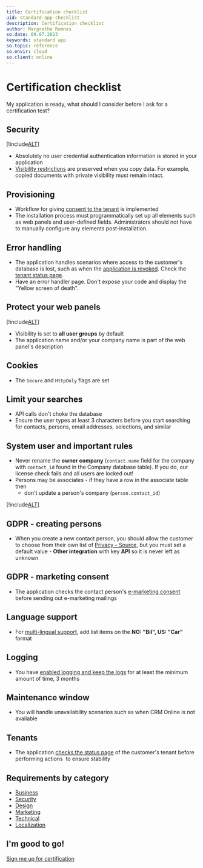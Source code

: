 ```yaml
---
title: Certification checklist
uid: standard-app-checklist
description: Certification checklist
author: Margrethe Romnes
so.date: 09.07.2023
keywords: standard app
so.topic: reference
so.envir: cloud
so.client: online
---
```


# Certification checklist

My application is ready, what should I consider before I ask for a certification test?

## Security

[!include[ALT](../includes/security-checklist.md)]

* Absolutely no user credential authentication information is stored in your application
* [Visibility restrictions][16] are preserved when you copy data. For example, copied documents with private visibility must remain intact.

## Provisioning

* Workflow for giving [consent to the tenant][17] is implemented
* The installation process must programmatically set up all elements such as web panels and user-defined fields. Administrators should not have to manually configure any elements post-installation.

## Error handling

* The application handles scenarios where access to the customer's database is lost, such as when the [application is revoked][18]. Check the [tenant status page][19].
* Have an error handler page. Don't expose your code and display the "Yellow screen of death".

## Protect your web panels

[!include[ALT](../includes/protect-webpanels.md)]

* Visibility is set to **all user groups** by default
* The application name and/or your company name is part of the web panel's description

## Cookies

* The `Secure` and `HttpOnly` flags are set

## Limit your searches

* API calls don't choke the database
* Ensure the user types at least 3 characters before you start searching for contacts, persons, email addresses, selections, and similar

## System user and important rules

* Never rename the **owner company** (`contact.name` field for the company with `contact_id` found in the Company database table). If you do, our license check fails and all users are locked out!
* Persons may be associates - if they have a row in the associate table then
  * don't update a person's company (`person.contact_id`)

[!include[ALT](../includes/protect-database.md)]

## GDPR - creating persons

* When you create a new contact person, you should allow the customer to choose from their own list of [Privacy - Source][11], but you must set a default value - **Other integration** with key **API** so it is never left as unknown

## GDPR - marketing consent

* The application checks the contact person's [e-marketing consent][12] before sending out e-marketing mailings

## Language support

* For [multi-lingual support][3], add list items on the **NO: "Bil", US: "Car"** format

## Logging

* You have [enabled logging and keep the logs][4] for at least the minimum amount of time, 3 months

## Maintenance window

* You will handle unavailability scenarios such as when CRM Online is not available

## Tenants

* The application [checks the status page][19] of the customer's tenant before performing actions  to ensure stability

## Requirements by category

* [Business][5]
* [Security][4]
* [Design][6]
* [Marketing][7]
* [Technical][8]
* [Localization][3]

## I'm good to go!

[Sign me up for certification][1]

<!-- Referenced links -->
[1]: certify-app.md
[3]: ../requirements/localization.md
[4]: ../requirements/security.md
[5]: ../requirements/business.md
[6]: ../requirements/design.md
[7]: ../requirements/marketing.md
[8]: ../requirements/technical.md

[17]: ../provisioning/get-consent.md
[18]: ../provisioning/revoke.md
[19]: ../tenant-status/check-status.md

[16]: ../../admin/user-management/learn/visibility.md
[11]: ../../security/privacy/consent-management.md
[12]: ../../security/privacy/e-marketing-consent.md

